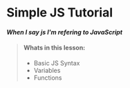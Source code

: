 # Simple JS Tutorial

#### *When I say js I'm refering to JavaScript*

>#### Whats in this lesson:
>
>- Basic JS Syntax
>- Variables
>- Functions
